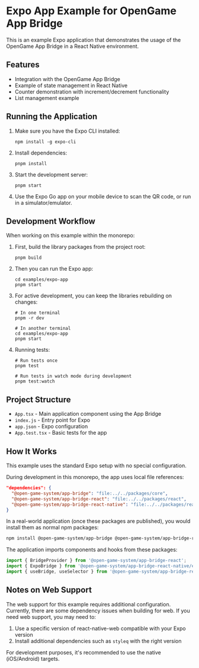 # Expo App Example for OpenGame App Bridge

This is an example Expo application that demonstrates the usage of the OpenGame App Bridge in a React Native environment.

## Features

- Integration with the OpenGame App Bridge
- Example of state management in React Native
- Counter demonstration with increment/decrement functionality
- List management example

## Running the Application

1. Make sure you have the Expo CLI installed:
   ```
   npm install -g expo-cli
   ```

2. Install dependencies:
   ```
   pnpm install
   ```

3. Start the development server:
   ```
   pnpm start
   ```

4. Use the Expo Go app on your mobile device to scan the QR code, or run in a simulator/emulator.

## Development Workflow

When working on this example within the monorepo:

1. First, build the library packages from the project root:
   ```
   pnpm build
   ```

2. Then you can run the Expo app:
   ```
   cd examples/expo-app
   pnpm start
   ```

3. For active development, you can keep the libraries rebuilding on changes:
   ```
   # In one terminal
   pnpm -r dev
   
   # In another terminal
   cd examples/expo-app
   pnpm start
   ```

4. Running tests:
   ```
   # Run tests once
   pnpm test
   
   # Run tests in watch mode during development
   pnpm test:watch
   ```

## Project Structure

- `App.tsx` - Main application component using the App Bridge
- `index.js` - Entry point for Expo
- `app.json` - Expo configuration
- `App.test.tsx` - Basic tests for the app

## How It Works

This example uses the standard Expo setup with no special configuration. 

During development in this monorepo, the app uses local file references:

```json
"dependencies": {
  "@open-game-system/app-bridge": "file:../../packages/core",
  "@open-game-system/app-bridge-react": "file:../../packages/react",
  "@open-game-system/app-bridge-react-native": "file:../../packages/react-native"
}
```

In a real-world application (once these packages are published), you would install them as normal npm packages:

```bash
npm install @open-game-system/app-bridge @open-game-system/app-bridge-react @open-game-system/app-bridge-react-native
```

The application imports components and hooks from these packages:

```javascript
import { BridgeProvider } from '@open-game-system/app-bridge-react';
import { ExpoBridge } from '@open-game-system/app-bridge-react-native/expo';
import { useBridge, useSelector } from '@open-game-system/app-bridge-react/hooks';
```

## Notes on Web Support

The web support for this example requires additional configuration. Currently, there are some dependency issues when building for web. If you need web support, you may need to:

1. Use a specific version of react-native-web compatible with your Expo version
2. Install additional dependencies such as `styleq` with the right version

For development purposes, it's recommended to use the native (iOS/Android) targets. 